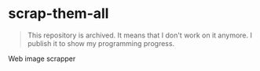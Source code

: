 # scrap-them-all

> This repository is archived. It means that I don't work on it anymore. I publish it to show my programming progress.

Web image scrapper
